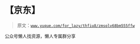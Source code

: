 # 【京东】

> 原文：[`www.yuque.com/for_lazy/thfiu8/zmsolv68bm555ffw`](https://www.yuque.com/for_lazy/thfiu8/zmsolv68bm555ffw)



公众号懒人找资源，懒人专属群分享